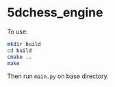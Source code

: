5dchess_engine
==================


To use:

```sh
mkdir build
cd build
cmake ..
make
```

Then run `main.py` on base directory.
